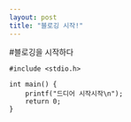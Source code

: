 ```yaml
---
layout: post
title: "블로깅 시작!"
---
```


#블로깅을 시작하다

```
#include <stdio.h>

int main() {
	printf("드디어 시작시작\n");
	return 0;
}
```
